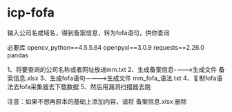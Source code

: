 # icp-fofa
输入公司名或域名，得到备案信息，转为fofa语句，供你查询

必要库
opencv_python==4.5.5.64
openpyxl==3.0.9
requests==2.26.0
pandas

1、将要查询的公司名称或者网址放进mm.txt
2、生成备案信息---->生成文件	备案信息.xlsx
3、生成fofa语句----->生成文件 mm_fofa_语法.txt
4、复制fofa语法去fofa采集器去下载数据
5、然后用漏洞扫描器去跑

注意：如果不想再原本的基础上添加内容，请将 备案信息.xlsx 删除
